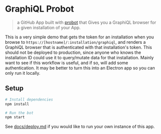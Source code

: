 # GraphiQL Probot

> a GitHub App built with [probot](https://github.com/probot/probot) that Gives you a GraphiQL browser for a given installation of your App.

This is a very simple demo that gets the token for an installation when you browse to `https://[hostname]/:installation/graphiql`, and renders a GraphiQL browser that is authenticated with that installation's token. This should not be deployed to production, since anyone who knows the installation ID could use it to query/mutate data for that installation. Mainly want to see if this workflow is useful, and if so, will add some authentication. It may be better to turn this into an Electron app so you can only run it locally.

## Setup

```sh
# Install dependencies
npm install

# Run the bot
npm start
```

See [docs/deploy.md](docs/deploy.md) if you would like to run your own instance of this app.
